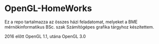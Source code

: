 # OpenGL-HomeWorks

Ez a repo tartalmazza az összes házi feladatomat, melyeket a BME mérnökinformatikus BSc. szak Számítógépes grafika tárgyhoz készítettem.

2016 előtt OpenGL 1.1, utána OpenGL 3.0
